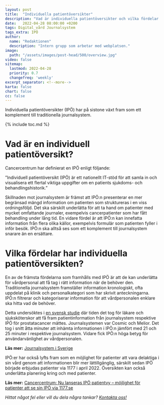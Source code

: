 ```yaml
---
layout: post
title:  "Individuella patientöversikter"
description: "Vad är individuella patientöversikter och vilka fördelar har de?"
date:   2022-04-28 08:00:00 +0200
tags: Digital_vård Journalsystem
tags_extra: IPÖ
author:
  name: "Redaktionen"
  description: "Intern grupp som arbetar med webplatsen."
image:
  path: "/assets/images/post-head/500/overview.jpg"
video: false
sitemap:
  lastmod: 2022-04-28
  priority: 0.7
  changefreq: 'weekly'
excerpt_separator: <!--more-->
karta: false
chart: false
cc: false
---
```


Individuella patientöversikter (IPÖ) har på sistone växt fram som ett komplement till traditionella journalsystem.

<!--more-->

{% include toc.md %}

# Vad är en individuell patientöversikt?
Cancercentrum har definierat en IPÖ enligt följande:

”Individuell patientöversikt (IPÖ) är ett nationellt IT-stöd för att samla in och visualisera ett flertal viktiga uppgifter om en patients sjukdoms- och behandlingshistorik.”

Skillnaden mot journalsystem är främst att IPÖ:n presenterar en mer begränsad mängd information om patienten som struktureras i en viss ordningsföljd. Det ska särskilt underlätta för att ta hand om patienter med mycket omfattande journaler, exempelvis cancerpatienter som har fått behandling under lång tid. En vidare fördel är att IPÖ:n kan innefatta information från flera olika källor, exempelvis formulär som patienten fyller i inför besök. IPÖ:n ska alltså ses som ett komplement till journalsystem snarare än en ersättare.

# Vilka fördelar har individuella patientöversikten?
En av de främsta fördelarna som framhålls med IPÖ är att de kan underlätta för vårdpersonal att få tag i rätt information när de behöver den. Traditionella journalsystem framställer information kronologiskt, ofta uppdelat på klinik och personalkategori som har skrivit anteckningarna. IPÖ:n filtrerar och kategoriserar information för att vårdpersonalen enklare ska hitta vad de behöver.

Detta undersöktes i [en svensk studie](https://www.tandfonline.com/doi/full/10.1080/21681805.2021.2014561) där tiden det tog för läkare och sjuksköterskor att få fram patientinformation från journalsystem respektive IPÖ för prostatacancer mättes. Journalsystemen var Cosmic och Melior. Det tog i snitt åtta minuter att inhämta informationen i IPÖ:n jämfört med 21 och 25 minuter i respektive journalsystem. Vidare fick IPÖ:n höga betyg för användarvänlighet av vårdpersonalen.

**Läs mer:** [Journalsystem i Sverige](/2021/07/30/journalsystem.html)

IPÖ:er har också lyfts fram som en möjlighet för patienter att vara delaktiga i sin vård genom att informationen blir mer lättillgänglig, särskilt sedan IPÖ började erbjudas patienter via 1177 i april 2022. Översikten kan också underlätta planering kring och med patienter.

**Läs mer:** [Cancercentrum: Nu lanseras IPÖ patientvy – möjlighet för patienter att se sin IPÖ via 1177.se
](https://cancercentrum.se/samverkan/om-oss/nyheter/2022/april/nu-lanseras-ipo-patientvy--mojlighet-for-patienter-att-se-sin-ipo-via-1177.se/)

_Hittat något fel eller vill du dela några tankar? [Kontakta oss!](/index.html#form-message)_